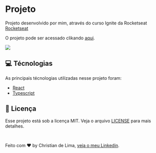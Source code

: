 # Projeto

Projeto desenvolvido por mim, através do curso Ignite da Rocketseat <a href="https://www.rocketseat.com.br/">Rocketseat</a>

O projeto pode ser acessado clikando <a href="https://to-do-by-christian-angeli.vercel.app/">aqui</a>.

<img src="https://github.com/christian-angeli/dtmoney-controle-financeiro/blob/master/Screenshot_1.png"/>

## 💻 Técnologias

As principais técnologias utilizadas nesse projeto foram: 

- <a href="https://pt-br.reactjs.org/">React</a> 
- <a href="https://www.typescriptlang.org/">Typescript</a>

## 📝 Licença 
Esse projeto está sob a licença MIT. Veja o arquivo <a href="https://github.com/christian-angeli/to-do/blob/master/LICENSE.md">LICENSE</a> para mais detalhes.

<br/>

Feito com ♥ by Christian de Lima, <a href="https://www.linkedin.com/in/christian-de-lima-3678a314a/">veja o meu Linkedin</a>.
